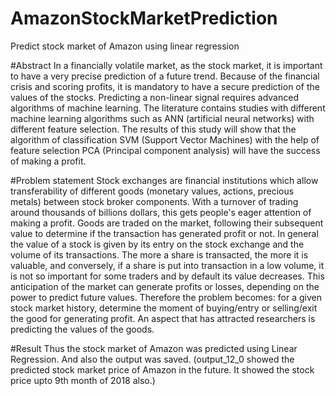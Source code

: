 # AmazonStockMarketPrediction
Predict stock market of Amazon using linear regression

#Abstract
           In a financially volatile market, as the stock market, it is important to have a very precise prediction of a future trend. Because of the financial crisis and scoring profits, it is mandatory to have a secure prediction of the values of the stocks. Predicting a non-linear signal requires advanced algorithms of machine learning. The literature contains studies with different machine learning algorithms such as ANN (artificial neural networks) with different feature selection. The results of this study will show that the algorithm of classification SVM (Support Vector Machines) with the help of feature selection PCA (Principal component analysis) will have the success of making a profit.
           
#Problem statement
            Stock exchanges are financial institutions which allow transferability of different goods (monetary values, actions, precious metals) between stock broker components. With a turnover of trading around thousands of billions dollars, this gets people's eager attention of making a profit. Goods are traded on the market, following their subsequent value to determine if the transaction has generated profit or not. In general the value of a stock is given by its entry on the stock exchange and the volume of its transactions. The more a share is transacted, the more it is valuable, and conversely, if a share is put into transaction in a low volume, it is not so important for some traders and by default its value decreases. This anticipation of the market can generate profits or losses, depending on the power to predict future values. Therefore the problem becomes: for a given stock market history, determine the moment of buying/entry or selling/exit the good for generating profit. An aspect that has attracted researchers is predicting the values of the goods. 

#Result
          Thus the stock market of Amazon was predicted using Linear Regression. And also the output was saved. (output_12_0 showed the predicted stock market price of Amazon in the future. It showed the stock price upto 9th month of 2018 also.)
  

